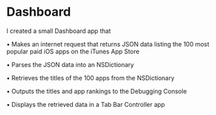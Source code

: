 # Dashboard
I created a small Dashboard app that

• Makes an internet request that returns JSON data listing the 100 most popular paid iOS apps on the iTunes App Store

• Parses the JSON data into an NSDictionary

• Retrieves the titles of the 100 apps from the NSDictionary

• Outputs the titles and app rankings to the Debugging Console

• Displays the retrieved data in a Tab Bar Controller app
